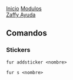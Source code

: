 [Inicio](https://tekofx.github.io/furbot/)
[Modulos](https://tekofx.github.io/furbot/modulos)   
[Zaffy Ayuda](https://tekofx.github.io/furbot/zaffy_ayuda)
## Comandos

### Stickers
`fur addsticker <nombre>`

`fur s <nombre>`
